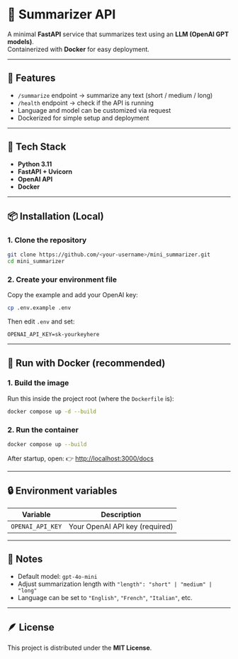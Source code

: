 # 🧠 Summarizer API

A minimal **FastAPI** service that summarizes text using an **LLM (OpenAI GPT models)**.  
Containerized with **Docker** for easy deployment.

---

## 🚀 Features
- `/summarize` endpoint → summarize any text (short / medium / long)  
- `/health` endpoint → check if the API is running  
- Language and model can be customized via request  
- Dockerized for simple setup and deployment  

---

## 🧩 Tech Stack
- **Python 3.11**
- **FastAPI + Uvicorn**
- **OpenAI API**
- **Docker**

---

## 📦 Installation (Local)

### 1. Clone the repository
```bash
git clone https://github.com/<your-username>/mini_summarizer.git
cd mini_summarizer
```

### 2. Create your environment file
Copy the example and add your OpenAI key:
```bash
cp .env.example .env
```
Then edit `.env` and set:
```
OPENAI_API_KEY=sk-yourkeyhere
```

---

## 🐳 Run with Docker (recommended)

### 1. Build the image
Run this inside the project root (where the `Dockerfile` is):
```bash
docker compose up -d --build
```

### 2. Run the container
```bash
docker compose up --build 
```

After startup, open:
👉 [http://localhost:3000/docs](http://localhost:3000/docs)

---

## 🔒 Environment variables
| Variable | Description |
|-----------|--------------|
| `OPENAI_API_KEY` | Your OpenAI API key (required) |

---

## 🧠 Notes
- Default model: `gpt-4o-mini`  
- Adjust summarization length with `"length": "short" | "medium" | "long"`  
- Language can be set to `"English"`, `"French"`, `"Italian"`, etc.

---

## 🪶 License
This project is distributed under the **MIT License**.  